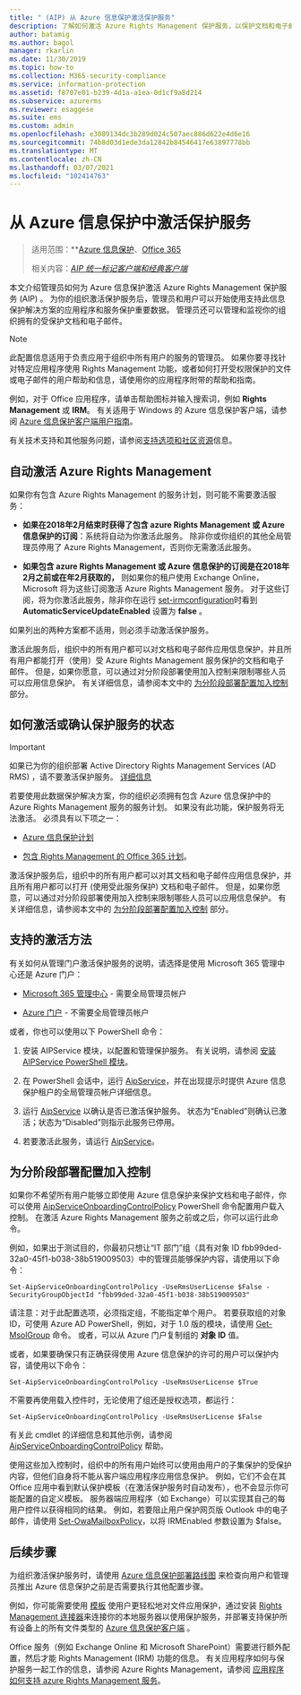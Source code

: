 ```yaml
---
title: " (AIP) 从 Azure 信息保护激活保护服务"
description: 了解如何激活 Azure Rights Management 保护服务，以保护文档和电子邮件。
author: batamig
ms.author: bagol
manager: rkarlin
ms.date: 11/30/2019
ms.topic: how-to
ms.collection: M365-security-compliance
ms.service: information-protection
ms.assetid: f8707e01-b239-4d1a-a1ea-0d1cf9a8d214
ms.subservice: azurerms
ms.reviewer: esaggese
ms.suite: ems
ms.custom: admin
ms.openlocfilehash: e3089134dc3b289d024c507aec886d622e4d6e16
ms.sourcegitcommit: 74b8d03d1ede3da12842b84546417e63897778bb
ms.translationtype: MT
ms.contentlocale: zh-CN
ms.lasthandoff: 03/07/2021
ms.locfileid: "102414763"
---
```

# <a name="activating-the-protection-service-from-azure-information-protection"></a>从 Azure 信息保护中激活保护服务

>适用范围：**[Azure 信息保护](https://azure.microsoft.com/pricing/details/information-protection)、[Office 365](https://download.microsoft.com/download/E/C/F/ECF42E71-4EC0-48FF-AA00-577AC14D5B5C/Azure_Information_Protection_licensing_datasheet_EN-US.pdf)
>
>相关内容：*[AIP 统一标记客户端和经典客户端](faqs.md#whats-the-difference-between-the-azure-information-protection-classic-and-unified-labeling-clients)*

本文介绍管理员如何为 Azure 信息保护激活 Azure Rights Management 保护服务 (AIP) 。 为你的组织激活保护服务后，管理员和用户可以开始使用支持此信息保护解决方案的应用程序和服务保护重要数据。 管理员还可以管理和监视你的组织拥有的受保护文档和电子邮件。

> [!NOTE]
> 此配置信息适用于负责应用于组织中所有用户的服务的管理员。 如果你要寻找针对特定应用程序使用 Rights Management 功能，或者如何打开受权限保护的文件或电子邮件的用户帮助和信息，请使用你的应用程序附带的帮助和指南。
>
> 例如，对于 Office 应用程序，请单击帮助图标并输入搜索词，例如 **Rights Management** 或 **IRM**。 有关适用于 Windows 的 Azure 信息保护客户端，请参阅 [Azure 信息保护客户端用户指南](./rms-client/clientv2-user-guide.md)。
>
> 有关技术支持和其他服务问题，请参阅[支持选项和社区资源](information-support.md#support-options-and-community-resources)信息。

## <a name="automatic-activation-for-azure-rights-management"></a>自动激活 Azure Rights Management

如果你有包含 Azure Rights Management 的服务计划，则可能不需要激活服务：

- **如果在2018年2月结束时获得了包含 azure Rights Management 或 Azure 信息保护的订阅**：系统将自动为你激活此服务。 除非你或你组织的其他全局管理员停用了 Azure Rights Management，否则你无需激活此服务。

- **如果包含 azure Rights Management 或 Azure 信息保护的订阅是在2018年2月之前或在年2月获取的，** 则如果你的租户使用 Exchange Online，Microsoft 将为这些订阅激活 Azure Rights Management 服务。 对于这些订阅，将为你激活此服务，除非你在运行 [set-irmconfiguration](/powershell/module/exchange/encryption-and-certificates/get-irmconfiguration)时看到 **AutomaticServiceUpdateEnabled** 设置为 **false** 。 

如果列出的两种方案都不适用，则必须手动激活保护服务。 

激活此服务后，组织中的所有用户都可以对文档和电子邮件应用信息保护，并且所有用户都能打开（使用）受 Azure Rights Management 服务保护的文档和电子邮件。 但是，如果你愿意，可以通过对分阶段部署使用加入控制来限制哪些人员可以应用信息保护。 有关详细信息，请参阅本文中的 [为分阶段部署配置加入控制](#configuring-onboarding-controls-for-a-phased-deployment) 部分。

## <a name="how-to-activate-or-confirm-the-status-of-the-protection-service"></a>如何激活或确认保护服务的状态 

> [!IMPORTANT]
> 如果已为你的组织部署 Active Directory Rights Management Services (AD RMS) ，请不要激活保护服务。 [详细信息](prepare-environment-adrms.md)

若要使用此数据保护解决方案，你的组织必须拥有包含 Azure 信息保护中的 Azure Rights Management 服务的服务计划。 如果没有此功能，保护服务将无法激活。 必须具有以下项之一：

- [Azure 信息保护计划](https://www.microsoft.com/cloud-platform/azure-information-protection-pricing) 

- [包含 Rights Management 的 Office 365 计划](https://download.microsoft.com/download/E/C/F/ECF42E71-4EC0-48FF-AA00-577AC14D5B5C/Azure_Information_Protection_licensing_datasheet_EN-US.pdf)。

激活保护服务后，组织中的所有用户都可以对其文档和电子邮件应用信息保护，并且所有用户都可以打开 (使用受此服务保护) 文档和电子邮件。 但是，如果你愿意，可以通过对分阶段部署使用加入控制来限制哪些人员可以应用信息保护。 有关详细信息，请参阅本文中的 [为分阶段部署配置加入控制](#configuring-onboarding-controls-for-a-phased-deployment) 部分。

## <a name="supported-activation-methods"></a>支持的激活方法

有关如何从管理门户激活保护服务的说明，请选择是使用 Microsoft 365 管理中心还是 Azure 门户：

- [Microsoft 365 管理中心](activate-office365.md) - 需要全局管理员帐户

- [Azure 门户](activate-azure.md) - 不需要全局管理员帐户

或者，你也可以使用以下 PowerShell 命令：

1. 安装 AIPService 模块，以配置和管理保护服务。 有关说明，请参阅 [安装 AIPService PowerShell 模块](install-powershell.md)。

2. 在 PowerShell 会话中，运行 [AipService](/powershell/module/aipservice/connect-aipservice)，并在出现提示时提供 Azure 信息保护租户的全局管理员帐户详细信息。

3. 运行 [AipService](/powershell/module/aipservice/get-aipservice) 以确认是否已激活保护服务。 状态为“Enabled”则确认已激活；状态为“Disabled”则指示此服务已停用。

4. 若要激活此服务，请运行 [AipService](/powershell/module/aipservice/enable-aipservice)。

## <a name="configuring-onboarding-controls-for-a-phased-deployment"></a>为分阶段部署配置加入控制
如果你不希望所有用户能够立即使用 Azure 信息保护来保护文档和电子邮件，你可以使用 [AipServiceOnboardingControlPolicy](/powershell/module/aipservice/set-aipserviceonboardingcontrolpolicy) PowerShell 命令配置用户载入控制。 在激活 Azure Rights Management 服务之前或之后，你可以运行此命令。

例如，如果出于测试目的，你最初只想让“IT 部门”组（具有对象 ID fbb99ded-32a0-45f1-b038-38b519009503）中的管理员能够保护内容，请使用以下命令：

```
Set-AipServiceOnboardingControlPolicy -UseRmsUserLicense $False -SecurityGroupObjectId "fbb99ded-32a0-45f1-b038-38b519009503"
```

请注意：对于此配置选项，必须指定组，不能指定单个用户。 若要获取组的对象 ID，可使用 Azure AD PowerShell，例如，对于 1.0 版的模块，请使用 [Get-MsolGroup](/powershell/msonline/v1/get-msolgroup) 命令。 或者，可以从 Azure 门户复制组的 **对象 ID** 值。

或者，如果要确保只有正确获得使用 Azure 信息保护的许可的用户可以保护内容，请使用以下命令：

```
Set-AipServiceOnboardingControlPolicy -UseRmsUserLicense $True
```

不需要再使用载入控件时，无论使用了组还是授权选项，都运行：

```
Set-AipServiceOnboardingControlPolicy -UseRmsUserLicense $False
```

有关此 cmdlet 的详细信息和其他示例，请参阅 [AipServiceOnboardingControlPolicy](/powershell/module/aipservice/set-aipserviceonboardingcontrolpolicy) 帮助。

使用这些加入控制时，组织中的所有用户始终可以使用由用户的子集保护的受保护内容，但他们自身将不能从客户端应用程序应用信息保护。 例如，它们不会在其 Office 应用中看到默认保护模板（在激活保护服务时自动发布），也不会显示你可能配置的自定义模板。 服务器端应用程序（如 Exchange）可以实现其自己的每用户控件以获得相同的结果。 例如，若要阻止用户保护网页版 Outlook 中的电子邮件，请使用 [Set-OwaMailboxPolicy](/powershell/module/exchange/client-access/set-owamailboxpolicy)，以将 IRMEnabled 参数设置为 $false。


## <a name="next-steps"></a>后续步骤
为组织激活保护服务时，请使用 [Azure 信息保护部署路线图](deployment-roadmap.md) 来检查向用户和管理员推出 Azure 信息保护之前是否需要执行其他配置步骤。 

例如，你可能需要使用 [模板](configure-policy-templates.md) 使用户更轻松地对文件应用保护，通过安装 [Rights Management 连接器](deploy-rms-connector.md)来连接你的本地服务器以使用保护服务，并部署支持保护所有设备上的所有文件类型的 [Azure 信息保护客户端](./rms-client/aip-client.md) 。 

Office 服务（例如 Exchange Online 和 Microsoft SharePoint）需要进行额外配置，然后才能 Rights Management (IRM) 功能的信息。 有关应用程序如何与保护服务一起工作的信息，请参阅 Azure Rights Management，请参阅 [应用程序如何支持 azure Rights Management 服务](applications-support.md)。

